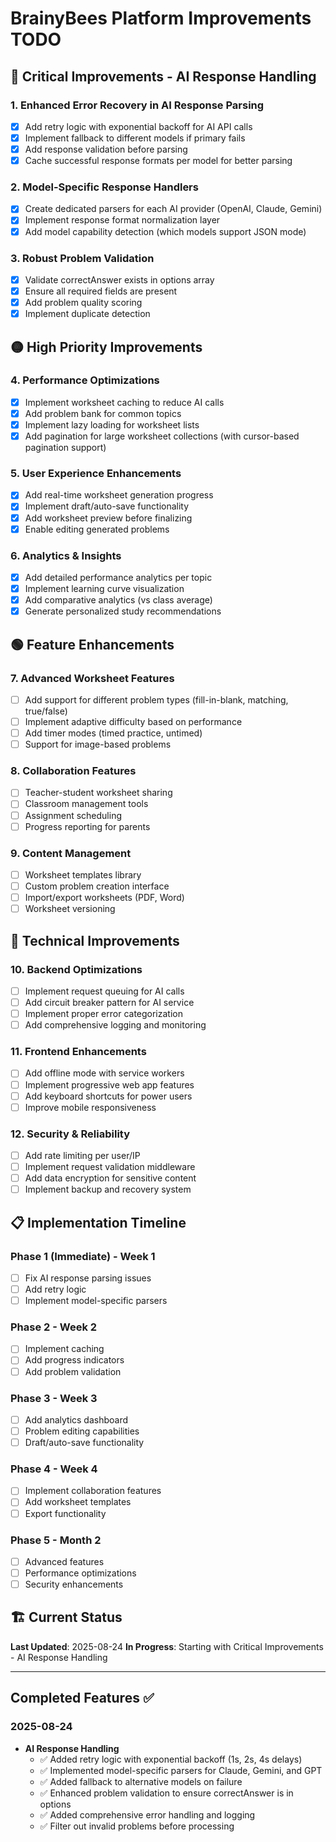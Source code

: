 # BrainyBees Platform Improvements TODO

## 🔴 Critical Improvements - AI Response Handling

### 1. Enhanced Error Recovery in AI Response Parsing
- [x] Add retry logic with exponential backoff for AI API calls
- [x] Implement fallback to different models if primary fails
- [x] Add response validation before parsing
- [x] Cache successful response formats per model for better parsing

### 2. Model-Specific Response Handlers
- [x] Create dedicated parsers for each AI provider (OpenAI, Claude, Gemini)
- [x] Implement response format normalization layer
- [x] Add model capability detection (which models support JSON mode)

### 3. Robust Problem Validation
- [x] Validate correctAnswer exists in options array
- [x] Ensure all required fields are present
- [x] Add problem quality scoring
- [x] Implement duplicate detection

## 🟡 High Priority Improvements

### 4. Performance Optimizations
- [x] Implement worksheet caching to reduce AI calls
- [x] Add problem bank for common topics
- [x] Implement lazy loading for worksheet lists
- [x] Add pagination for large worksheet collections (with cursor-based pagination support)

### 5. User Experience Enhancements
- [x] Add real-time worksheet generation progress
- [x] Implement draft/auto-save functionality
- [x] Add worksheet preview before finalizing
- [x] Enable editing generated problems

### 6. Analytics & Insights
- [x] Add detailed performance analytics per topic
- [x] Implement learning curve visualization
- [x] Add comparative analytics (vs class average)
- [x] Generate personalized study recommendations

## 🟢 Feature Enhancements

### 7. Advanced Worksheet Features
- [ ] Add support for different problem types (fill-in-blank, matching, true/false)
- [ ] Implement adaptive difficulty based on performance
- [ ] Add timer modes (timed practice, untimed)
- [ ] Support for image-based problems

### 8. Collaboration Features
- [ ] Teacher-student worksheet sharing
- [ ] Classroom management tools
- [ ] Assignment scheduling
- [ ] Progress reporting for parents

### 9. Content Management
- [ ] Worksheet templates library
- [ ] Custom problem creation interface
- [ ] Import/export worksheets (PDF, Word)
- [ ] Worksheet versioning

## 🔵 Technical Improvements

### 10. Backend Optimizations
- [ ] Implement request queuing for AI calls
- [ ] Add circuit breaker pattern for AI service
- [ ] Implement proper error categorization
- [ ] Add comprehensive logging and monitoring

### 11. Frontend Enhancements
- [ ] Add offline mode with service workers
- [ ] Implement progressive web app features
- [ ] Add keyboard shortcuts for power users
- [ ] Improve mobile responsiveness

### 12. Security & Reliability
- [ ] Add rate limiting per user/IP
- [ ] Implement request validation middleware
- [ ] Add data encryption for sensitive content
- [ ] Implement backup and recovery system

## 📋 Implementation Timeline

### Phase 1 (Immediate) - Week 1
- [ ] Fix AI response parsing issues
- [ ] Add retry logic
- [ ] Implement model-specific parsers

### Phase 2 - Week 2
- [ ] Implement caching
- [ ] Add progress indicators
- [ ] Add problem validation

### Phase 3 - Week 3
- [ ] Add analytics dashboard
- [ ] Problem editing capabilities
- [ ] Draft/auto-save functionality

### Phase 4 - Week 4
- [ ] Implement collaboration features
- [ ] Add worksheet templates
- [ ] Export functionality

### Phase 5 - Month 2
- [ ] Advanced features
- [ ] Performance optimizations
- [ ] Security enhancements

## 🏗️ Current Status

**Last Updated**: 2025-08-24
**In Progress**: Starting with Critical Improvements - AI Response Handling

---

## Completed Features ✅

### 2025-08-24
- **AI Response Handling**
  - ✅ Added retry logic with exponential backoff (1s, 2s, 4s delays)
  - ✅ Implemented model-specific parsers for Claude, Gemini, and GPT
  - ✅ Added fallback to alternative models on failure
  - ✅ Enhanced problem validation to ensure correctAnswer is in options
  - ✅ Added comprehensive error handling and logging
  - ✅ Filter out invalid problems before processing